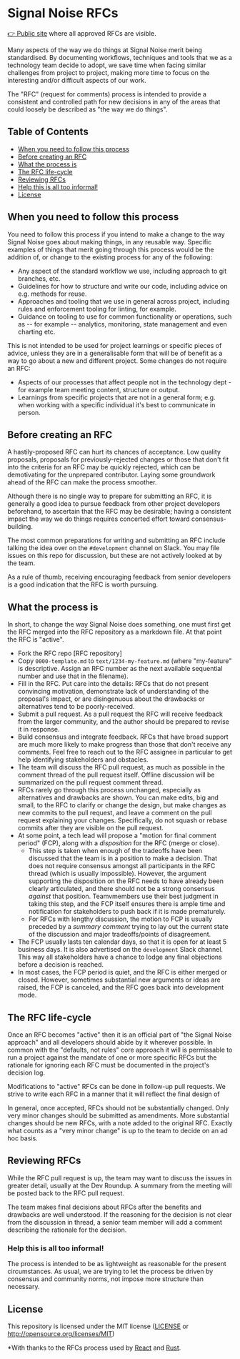 # Signal Noise RFCs

[👉 Public site](https://signal-noise.github.io/rfcs) where all approved RFCs are visible.

Many aspects of the way we do things at Signal Noise merit being 
standardised. By documenting workflows, techniques and tools that we as a 
technology team decide to adopt, we save time when facing similar
challenges from project to project, making more time to focus on the 
interesting and/or difficult aspects of our work.

The "RFC" (request for comments) process is intended to provide a consistent
and controlled path for new decisions in any of the areas that could loosely
be described as "the way we do things".


## Table of Contents
[Table of Contents]: #table-of-contents

  - [When you need to follow this process]
  - [Before creating an RFC]
  - [What the process is]
  - [The RFC life-cycle]
  - [Reviewing RFCs]
  - [Help this is all too informal!]
  - [License]


## When you need to follow this process
[When you need to follow this process]: #when-you-need-to-follow-this-process

You need to follow this process if you intend to make a change to the way 
Signal Noise goes about making things, in any reusable way. Specific examples 
of things that merit going through this process would be the addition of, or 
change to the existing process for any of the following:

  - Any aspect of the standard workflow we use, including approach to git 
    branches, etc.
  - Guidelines for how to structure and write our code, including advice on
    e.g. methods for reuse.
  - Approaches and tooling that we use in general across project, including 
    rules and enforcement tooling for linting, for example.
  - Guidance on tooling to use for common functionality or operations, such as
    -- for example -- analytics, monitoring, state management and even charting
    etc.

This is not intended to be used for project learnings or specific pieces of 
advice, unless they are in a generalisable form that will be of benefit as a way 
to go about a new and different project. Some changes do not require an RFC:

  - Aspects of our processes that affect people not in the technology dept -
    for example team meeting content, structure or output.
  - Learnings from specific projects that are not in a general form; e.g. when
    working with a specific individual it's best to communicate in person.

## Before creating an RFC
[Before creating an RFC]: #before-creating-an-rfc

A hastily-proposed RFC can hurt its chances of acceptance. Low quality
proposals, proposals for previously-rejected changes or those that don't fit into
the criteria for an RFC may be quickly rejected, which can be demotivating
for the unprepared contributor. Laying some groundwork ahead of the RFC can
make the process smoother.

Although there is no single way to prepare for submitting an RFC, it is
generally a good idea to pursue feedback from other project developers
beforehand, to ascertain that the RFC may be desirable; having a consistent
impact the way we do things requires concerted effort toward consensus-building.

The most common preparations for writing and submitting an RFC include talking
the idea over on the `#development` channel on Slack. You may file issues on this 
repo for discussion, but these are not actively looked at by the team.

As a rule of thumb, receiving encouraging feedback from senior developers is a 
good indication that the RFC is worth pursuing.


## What the process is
[What the process is]: #what-the-process-is

In short, to change the way Signal Noise does something, one must first get the 
RFC merged into the RFC repository as a markdown file. At that point the RFC is
"active".

  - Fork the RFC repo [RFC repository]
  - Copy `0000-template.md` to `text/1234-my-feature.md` (where "my-feature" is
    descriptive. Assign an RFC number as the next available sequential number 
    and use that in the filename).
  - Fill in the RFC. Put care into the details: RFCs that do not present
    convincing motivation, demonstrate lack of understanding of the proposal's
    impact, or are disingenuous about the drawbacks or alternatives tend to
    be poorly-received.
  - Submit a pull request. As a pull request the RFC will receive feedback from 
    the larger community, and the author should be prepared to revise it in 
    response.
  - Build consensus and integrate feedback. RFCs that have broad support are
    much more likely to make progress than those that don't receive any
    comments. Feel free to reach out to the RFC assignee in particular to get
    help identifying stakeholders and obstacles.
  - The team will discuss the RFC pull request, as much as possible in the
    comment thread of the pull request itself. Offline discussion will be
    summarized on the pull request comment thread.
  - RFCs rarely go through this process unchanged, especially as alternatives
    and drawbacks are shown. You can make edits, big and small, to the RFC to
    clarify or change the design, but make changes as new commits to the pull
    request, and leave a comment on the pull request explaining your changes.
    Specifically, do not squash or rebase commits after they are visible on the
    pull request.
  - At some point, a tech lead will propose a "motion for final comment period" 
    (FCP), along with a *disposition* for the RFC (merge or close).  
    - This step is taken when enough of the tradeoffs have been discussed that
      the team is in a position to make a decision. That does not require
      consensus amongst all participants in the RFC thread (which is usually
      impossible). However, the argument supporting the disposition on the RFC
      needs to have already been clearly articulated, and there should not be a
      strong consensus *against* that position. Teamvmembers use their best 
      judgment in taking this step, and the FCP itself ensures there is ample 
      time and notification for stakeholders to push back if it is made prematurely.
    - For RFCs with lengthy discussion, the motion to FCP is usually preceded by
      a *summary comment* trying to lay out the current state of the discussion
      and major tradeoffs/points of disagreement.
  - The FCP usually lasts ten calendar days, so that it is open for at least 5 
    business days. It is also advertised on the `development` Slack channel. 
    This way all stakeholders have a chance to lodge any final objections before 
    a decision is reached.
  - In most cases, the FCP period is quiet, and the RFC is either merged or
    closed. However, sometimes substantial new arguments or ideas are raised,
    the FCP is canceled, and the RFC goes back into development mode.

## The RFC life-cycle
[The RFC life-cycle]: #the-rfc-life-cycle

Once an RFC becomes "active" then it is an official part of "the Signal Noise
approach" and all developers should abide by it wherever possible. In common
with the "defaults, not rules" core approach it will is permissable to run a
project against the mandate of one or more specific RFCs but the rationale 
for ignoring each RFC must be documented in the project's decision log.

Modifications to "active" RFCs can be done in follow-up pull requests. We
strive to write each RFC in a manner that it will reflect the final design of

In general, once accepted, RFCs should not be substantially changed. Only very
minor changes should be submitted as amendments. More substantial changes
should be new RFCs, with a note added to the original RFC. Exactly what counts
as a "very minor change" is up to the team to decide on an ad hoc basis.


## Reviewing RFCs
[Reviewing RFCs]: #reviewing-rfcs

While the RFC pull request is up, the team may want to discuss the issues in 
greater detail, usually at the Dev Roundup. A summary from the meeting will 
be posted back to the RFC pull request.

The team makes final decisions about RFCs after the benefits and drawbacks
are well understood. If the reasoning for the decision is not clear from the 
discussion in thread, a senior team member will add a comment describing the
rationale for the decision.


### Help this is all too informal!
[Help this is all too informal!]: #help-this-is-all-too-informal

The process is intended to be as lightweight as reasonable for the present
circumstances. As usual, we are trying to let the process be driven by
consensus and community norms, not impose more structure than necessary.


## License
[License]: #license

This repository is licensed under the MIT license ([LICENSE](LICENSE) or http://opensource.org/licenses/MIT)

*With thanks to the RFCs process used by [React](https://github.com/reactjs/rfcs) and [Rust](https://github.com/rust-lang/rfcs).
